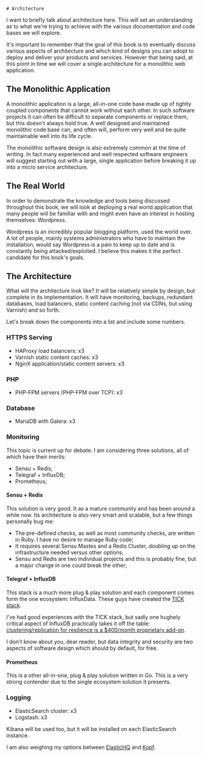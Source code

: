     # Architecture
I want to briefly talk about architecture here. This will set an understanding as to what we're trying to achieve with the various documentation and code bases we will explore.

It's important to remember that the goal of this book is to eventually discuss various aspects of architecture and which kind of designs you can adopt to deploy and deliver your products and services. However that being said, at this point in time we will cover a single architecture for a monolithic web application.

## The Monolithic Application
A monolithic application is a large, all-in-one code base made up of tightly coupled components that cannot work without each other. In such software projects it can often be difficult to separate components or replace them, but this doesn't always hold true. A well designed and maintained monolithic code base can, and often will, perform very well and be quite maintainable well into its life cycle.

The monolithic software design is also extremely common at the time of writing. In fact many experienced and well respected software engineers will suggest starting out with a large, single application before breaking it up into a micro service architecture.

## The Real World
In order to demonstrate the knowledge and tools being discussed throughout this book, we will look at deploying a real world application that many people will be familiar with and might even have an interest in hosting themselves: Wordpress.

Wordpress is an incredibly popular blogging platform, used the world over. A lot of people, mainly systems administrators who have to maintain the installation, would say Wordpress is a pain to keep up to date and is constantly being attacked/exploited. I believe this makes it the perfect candidate for this book's goals.

## The Architecture
What will the architecture look like? It will be relatively simple by design, but complete in its implementation. It will have monitoring, backups, redundant databases, load balancers, static content caching (not via CDNs, but using Varnish) and so forth.

Let's break down the components into a list and include some numbers.

### HTTPS Serving
* HAProxy load balancers: x3
* Varnish static content caches: x3
* NginX application/static content servers: x3

### PHP
* PHP-FPM servers (PHP-FPM over TCP): x3

### Database
* MariaDB with Galera: x3

### Monitoring
This topic is current up for debate. I am considering three solutions, all of which have their merits:

* Sensu + Redis;
* Telegraf + InfluxDB;
* Prometheus;

#### Sensu + Redis
This solution is very good. It as a mature community and has been around a while now. Its architecture is also very smart and scalable, but a few things personally bug me:

* The pre-defined checks, as well as most community checks, are written in Ruby. I have no desire to manage Ruby code;
* It requires several Sensu Mastes and a Redis Cluster, doubling up on the infrastructure needed versus other options;
* Sensu and Redis are two individual projects and this is probably fine, but a major change in one could break the other;

#### Telegraf + InfluxDB
This stack is a much more plug & play solution and each component comes form the one ecosystem: InfluxData. These guys have created the [TICK stack](https://influxdata.com/get-started/what-is-the-tick-stack/).

I've had good experiences with the TICK stack, but sadly one hughely critical aspect of InfluxDB practically takes it off the table: [clustering/replication for resilience is a $400/month proprietary add-on]().

I don't know about you, dear reader, but data integrity and security are two aspects of software design which should by default, for free.

#### Prometheus
This is a other all-in-one, plug & play solution written in Go. This is a very strong contender due to the single ecosystem solution it presents.

### Logging
* ElasticSearch cluster: x3
* Logstash: x3

Kibana will be used too, but it will be installed on each ElasticSearch instance.

I am also weighing my options between [ElasticHQ](http://www.elastichq.org) and [Kopf](https://github.com/lmenezes/elasticsearch-kopf).
